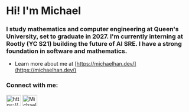 <h1 align="left">Hi! I'm Michael</h1>
<h3 align="left">I study mathematics and computer engineering at Queen's University, set to graduate in 2027. I'm currently interning at Rootly (YC S21) building the future of AI SRE. I have a strong foundation in software and mathematics.</h3>

- Learn more about me at [https://michaelhan.dev/](https://michaelhan.dev/)

<h3 align="left">Connect with me:</h3>
<p align="left">
<a href="https://linkedin.com/in/https://www.linkedin.com/in/michael-y-han/" target="blank"><img align="center" src="https://raw.githubusercontent.com/rahuldkjain/github-profile-readme-generator/master/src/images/icons/Social/linked-in-alt.svg" alt="https://www.linkedin.com/in/michael-y-han/" height="30" width="40" /></a>
<a href="https://x.com/michaelyhan_" target="blank">
  <img align="center" src="https://raw.githubusercontent.com/rahuldkjain/github-profile-readme-generator/master/src/images/icons/Social/twitter.svg" alt="Michael Y. Han on Twitter" height="30" width="40" />
</a>
</p>
